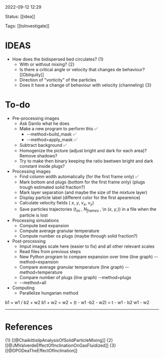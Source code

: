  2022-09-12  12:29

Status: [[idea]] 

Tags: [[toInvestigate]]

# IDEAS
* How does the bidispersed bed circulates? {1} 
	* With or without mixing? {2}
	* Is there a critical angle or velocity that changes de behaviour? [[Obliquity]]
	* Direction of "vorticity" of the particles
	* Does it have a change of behaviour with velocity (channeling) {3}

# To-do
* Pre-processing images
	* Ask Danilo what he does
	* Make a new program to perform this ✅
		* --method=build_mask ✅
		* --method=apply_mask ✅
	* Subtract background ✅
	* Homogenize the picture (adjust bright and dark for each area)? Remove shadows? 
	* Try to make then binary keeping the ratio beetwen bright and dark constant inside plugs?
* Processing images
	* Find column width automatically (for the first frame only) ✅
	* Mark bottom and plugs (bottom for the first frame only) (plugs trough estimated solid fraction?)
	* Mark layer separation (and maybe the size of the mixture layer)
	* Display particle label (different color for the first apearence)
	* Calculate velocity fields ( $x$, $y$, $v_x$, $v_y$)
	* Save particles trajectories ($t_{ini}$ , $N_{frames}$ , \\n ($x$, $y$,)) in a file when the particle is lost
* Processing simulations
	* Compute bed expansion
	* Compute average granular temperature
	* Compute number os plugs (maybe through solid fraction?)
* Post-processing
	* Imput images scale here (easier to fix) and all other relevant scales
	* Read files from previous steps
	* New Python program to compare expansion over time (line graph) --method=expansion
	* Compare average granular temperature (line graph) --method=temperature
	* Compare number of plugs (line graph) --method=plugs
	* --method=all
* Computing
	* Parallelize hungarian method



b1 + w1 / b2 + w2
b1 + w2 = w2 + (t - w1 -b2 - w2) = t - w1 - b2
w1 - w2

---
# References
{1} [[@ChaikittisilpAnalysisOfSolidParticleMixing]]
{2} [[@JMValverdeEffectOfInclinationOnGasFluidized]]
{3} [[@DPODeaTheEffectOfInclination]]
